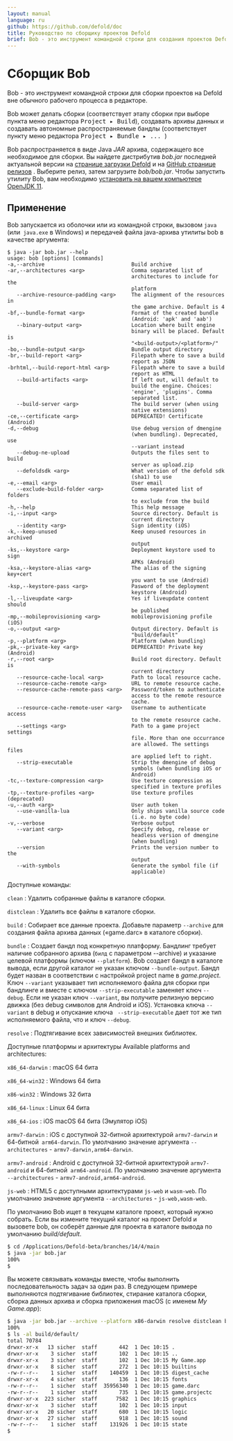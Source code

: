 ```yaml
---
layout: manual
language: ru
github: https://github.com/defold/doc
title: Руководство по сборщику проектов Defold 
brief: Bob - это инструмент командной строки для создания проектов Defold. В этом руководстве объясняется, как использовать инструмент.
---
```


# Сборщик Bob

Bob - это инструмент командной строки для сборки проектов на Defold вне обычного рабочего процесса в редакторе.

Bob может делать сборки (соответствует этапу сборки при выборе пункта меню редактора <kbd>Project ▸ Build</kbd>), создавать архивы данных и создавать автономные распространяемые бандлы (соответствует пункту меню редактора <kbd> Project ▸ Bundle ▸ ... </kbd>)

Bob распространяется в виде Java _JAR_ архива, содержащего все необходимое для сборки. Вы найдете дистрибутив *bob.jar* последней актуальной версии на [странице загрузки Defold](http://d.defold.com) и на [GitHub странице релизов](https://github.com/defold/defold/releases) . Выберите релиз, затем загрузите *bob/bob.jar*. Чтобы запустить утилиту Bob, вам необходимо [установить на вашем компьютере OpenJDK 11](https://openjdk.java.net/projects/jdk/11/). 

## Применение

Bob запускается из оболочки или из командной строки, вызовом `java` (или` java.exe` в Windows) и передачей файла java-архива утилиты bob в качестве аргумента: 

```text
$ java -jar bob.jar --help
usage: bob [options] [commands]
-a,--archive                            Build archive
-ar,--architectures <arg>               Comma separated list of
                                        architectures to include for the
                                        platform
   --archive-resource-padding <arg>     The alignment of the resources in
                                        the game archive. Default is 4
-bf,--bundle-format <arg>               Format of the created bundle
                                        (Android: 'apk' and 'aab')
   --binary-output <arg>                Location where built engine
                                        binary will be placed. Default is
                                        "<build-output>/<platform>/"
-bo,--bundle-output <arg>               Bundle output directory
-br,--build-report <arg>                Filepath where to save a build
                                        report as JSON
-brhtml,--build-report-html <arg>       Filepath where to save a build
                                        report as HTML
   --build-artifacts <arg>              If left out, will default to
                                        build the engine. Choices:
                                        'engine', 'plugins'. Comma
                                        separated list.
   --build-server <arg>                 The build server (when using
                                        native extensions)
-ce,--certificate <arg>                 DEPRECATED! Certificate (Android)
-d,--debug                              Use debug version of dmengine
                                        (when bundling). Deprecated, use
                                        --variant instead
   --debug-ne-upload                    Outputs the files sent to build
                                        server as upload.zip
   --defoldsdk <arg>                    What version of the defold sdk
                                        (sha1) to use
-e,--email <arg>                        User email
   --exclude-build-folder <arg>         Comma separated list of folders
                                        to exclude from the build
-h,--help                               This help message
-i,--input <arg>                        Source directory. Default is
                                        current directory
   --identity <arg>                     Sign identity (iOS)
-k,--keep-unused                        Keep unused resources in archived
                                        output
-ks,--keystore <arg>                    Deployment keystore used to sign
                                        APKs (Android)
-ksa,--keystore-alias <arg>             The alias of the signing key+cert
                                        you want to use (Android)
-ksp,--keystore-pass <arg>              Pasword of the deployment
                                        keystore (Android)
-l,--liveupdate <arg>                   Yes if liveupdate content should
                                        be published
-mp,--mobileprovisioning <arg>          mobileprovisioning profile (iOS)
-o,--output <arg>                       Output directory. Default is
                                        "build/default"
-p,--platform <arg>                     Platform (when bundling)
-pk,--private-key <arg>                 DEPRECATED! Private key (Android)
-r,--root <arg>                         Build root directory. Default is
                                        current directory
   --resource-cache-local <arg>         Path to local resource cache.
   --resource-cache-remote <arg>        URL to remote resource cache.
   --resource-cache-remote-pass <arg>   Password/token to authenticate
                                        access to the remote resource
                                        cache.
   --resource-cache-remote-user <arg>   Username to authenticate access
                                        to the remote resource cache.
   --settings <arg>                     Path to a game project settings
                                        file. More than one occurrance
                                        are allowed. The settings files
                                        are applied left to right.
   --strip-executable                   Strip the dmengine of debug
                                        symbols (when bundling iOS or
                                        Android)
-tc,--texture-compression <arg>         Use texture compression as
                                        specified in texture profiles
-tp,--texture-profiles <arg>            Use texture profiles (deprecated)
-u,--auth <arg>                         User auth token
   --use-vanilla-lua                    Only ships vanilla source code
                                        (i.e. no byte code)
-v,--verbose                            Verbose output
   --variant <arg>                      Specify debug, release or
                                        headless version of dmengine
                                        (when bundling)
   --version                            Prints the version number to the
                                        output
   --with-symbols                       Generate the symbol file (if
                                        applicable)
```

Доступные команды:

`clean`
: Удалить собранные файлы в каталоге сборки.

`distclean`
: Удалить все файлы в каталоге сборки.

`build`
: Собирает все данные проекта. Добавьте параметр `--archive` для создания файла архива данных («game.darc» в каталоге сборки). 

`bundle`
: Создает бандл под конкретную платформу. Бандлинг требует наличие собранного архива (`билд` с параметром --archive) и указание целевой платформы (ключом `--platform`). Bob создает бандл в каталоге вывода, если другой каталог не указан ключом `--bundle-output`. Бандл будет назван в соответствии с настройкой project name в *game.project*. Ключ `--variant` указывает тип исполняемого файла для сборки при бандлинге и вместе с ключом `--strip-executable` заменяет ключ `--debug`. Если не указан ключ `--variant`, вы получите релизную версию движка (без debug символов для Android и iOS). Установка ключа `--variant` в debug и опускание ключа ` --strip-executable` дает тот же тип исполняемого файла, что и ключ `--debug`. 

`resolve`
: Подтягивание всех зависимостей внешних библиотек. 

Доступные платформы и архитектуры
Available platforms and architectures:

`x86_64-darwin`
: macOS 64 бита 

`x86_64-win32`
: Windows 64 бита

`x86-win32`
: Windows 32 бита

`x86_64-linux`
: Linux 64 бита

`x86_64-ios`
: iOS macOS 64 бита (Эмулятор iOS)

`armv7-darwin`
: iOS с доступной 32-битной архитектурой `armv7-darwin` и 64-битной` arm64-darwin`. По умолчанию значение аргумента `--architectures` - `armv7-darwin,arm64-darwin`. 

`armv7-android`
: Android с доступной 32-битной архитектурой `armv7-android` и 64-битной` arm64-android`. По умолчанию значение аргумента `--architectures` - `armv7-android,arm64-android`. 

`js-web`
: HTML5 с доступными архитектурами `js-web` и `wasm-web`. По умолчанию значение аргумента `--architectures` - `js-web,wasm-web`. 

По умолчанию Bob ищет в текущем каталоге проект, который нужно собрать. Если вы измените текущий каталог на проект Defold и вызовете bob, он соберёт данные для проекта в каталоге вывода по умолчанию *build/default*. 

```sh
$ cd /Applications/Defold-beta/branches/14/4/main
$ java -jar bob.jar
100%
$
```

Вы можете связывать команды вместе, чтобы выполнить последовательность задач за один раз. В следующем примере выполняются подтягивание библиотек, стирание каталога сборки, сборка данных архива и сборка приложения macOS (с именем *My Game.app*): 

```sh
$ java -jar bob.jar --archive --platform x86-darwin resolve distclean build bundle
100%
$ ls -al build/default/
total 70784
drwxr-xr-x   13 sicher  staff       442  1 Dec 10:15 .
drwxr-xr-x    3 sicher  staff       102  1 Dec 10:15 ..
drwxr-xr-x    3 sicher  staff       102  1 Dec 10:15 My Game.app
drwxr-xr-x    8 sicher  staff       272  1 Dec 10:15 builtins
-rw-r--r--    1 sicher  staff    140459  1 Dec 10:15 digest_cache
drwxr-xr-x    4 sicher  staff       136  1 Dec 10:15 fonts
-rw-r--r--    1 sicher  staff  35956340  1 Dec 10:15 game.darc
-rw-r--r--    1 sicher  staff       735  1 Dec 10:15 game.projectc
drwxr-xr-x  223 sicher  staff      7582  1 Dec 10:15 graphics
drwxr-xr-x    3 sicher  staff       102  1 Dec 10:15 input
drwxr-xr-x   20 sicher  staff       680  1 Dec 10:15 logic
drwxr-xr-x   27 sicher  staff       918  1 Dec 10:15 sound
-rw-r--r--    1 sicher  staff    131926  1 Dec 10:15 state
$
```
